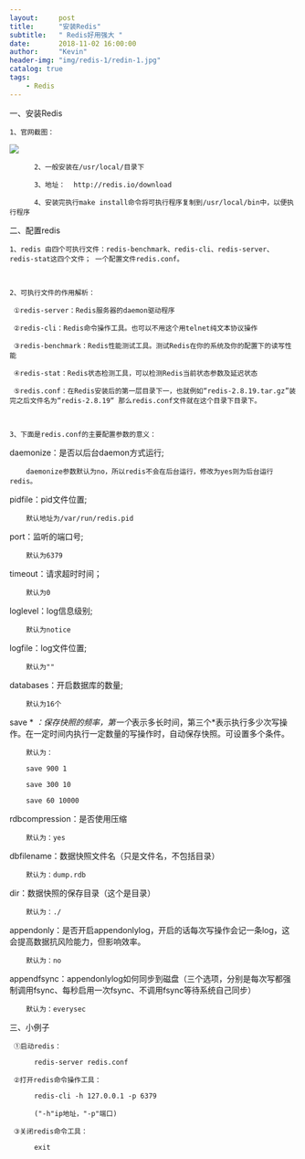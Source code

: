 ```yaml
---
layout:     post
title:      "安装Redis"
subtitle:   " Redis好用强大 "
date:       2018-11-02 16:00:00
author:     "Kevin"
header-img: "img/redis-1/redin-1.jpg"
catalog: true
tags:
    - Redis
---
```


一、安装Redis

    1、官网截图：

![](/img/redis-1/redis-1-1.jpg)

          2、一般安装在/usr/local/目录下

          3、地址：  http://redis.io/download

          4、安装完执行make install命令将可执行程序复制到/usr/local/bin中，以便执行程序



二、配置redis

    1、redis 由四个可执行文件：redis-benchmark、redis-cli、redis-server、redis-stat这四个文件； 一个配置文件redis.conf。

          

    2、可执行文件的作用解析：

     ①redis-server：Redis服务器的daemon驱动程序

     ②redis-cli：Redis命令操作工具。也可以不用这个用telnet纯文本协议操作

     ③redis-benchmark：Redis性能测试工具。测试Redis在你的系统及你的配置下的读写性能

     ④redis-stat：Redis状态检测工具，可以检测Redis当前状态参数及延迟状态

     ⑤redis.conf：在Redis安装后的第一层目录下一，也就例如“redis-2.8.19.tar.gz”装完之后文件名为“redis-2.8.19“ 那么redis.conf文件就在这个目录下目录下。

        

    3、下面是redis.conf的主要配置参数的意义：

daemonize：是否以后台daemon方式运行; 

        daemonize参数默认为no，所以redis不会在后台运行，修改为yes则为后台运行redis。

pidfile：pid文件位置;

        默认地址为/var/run/redis.pid

port：监听的端口号;

        默认为6379

timeout：请求超时时间；

        默认为0

loglevel：log信息级别;

        默认为notice

logfile：log文件位置;

        默认为""

databases：开启数据库的数量;

        默认为16个

save * *：保存快照的频率，第一个*表示多长时间，第三个*表示执行多少次写操作。在一定时间内执行一定数量的写操作时，自动保存快照。可设置多个条件。

        默认为：

        save 900 1

        save 300 10

        save 60 10000

rdbcompression：是否使用压缩

        默认为：yes

dbfilename：数据快照文件名（只是文件名，不包括目录）

        默认为：dump.rdb

dir：数据快照的保存目录（这个是目录）

        默认为：./

appendonly：是否开启appendonlylog，开启的话每次写操作会记一条log，这会提高数据抗风险能力，但影响效率。

        默认为：no

appendfsync：appendonlylog如何同步到磁盘（三个选项，分别是每次写都强制调用fsync、每秒启用一次fsync、不调用fsync等待系统自己同步）

        默认为：everysec

三、小例子

     ①启动redis：

          redis-server redis.conf

     ②打开redis命令操作工具：

          redis-cli -h 127.0.0.1 -p 6379

          ("-h"ip地址，"-p"端口)

     ③关闭redis命令工具：

          exit


         